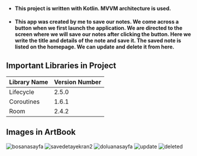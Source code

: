 - #### This project is written with Kotlin. MVVM architecture is used.
- #### This app was created by me to save our notes. We come across a button when we first launch the application. We are directed to the screen where we will save our notes after clicking the button. Here we write the title and details of the note and save it. The saved note is listed on the homepage. We can update and delete it from here.

## Important Libraries in Project

|Library Name    |Version Number            |
|----------------|--------------------------|
|Lifecycle |2.5.0|
|Coroutines |1.6.1|
|Room |2.4.2|

## Images in ArtBook
![bosanasayfa](https://user-images.githubusercontent.com/56438103/183314308-b67527f3-2536-4ccf-88fe-2cf12b1cdcd1.PNG)
![savedetayekran2](https://user-images.githubusercontent.com/56438103/183314321-1ad8877b-48e3-482e-adde-f1bb524e2335.PNG)
![doluanasayfa](https://user-images.githubusercontent.com/56438103/183314328-95f68d13-4195-4fa9-b44d-51116a4543ee.jpeg)
![update](https://user-images.githubusercontent.com/56438103/183314333-5e37c847-248a-4307-8fea-d8bd7ddff8a1.jpeg)
![deleted](https://user-images.githubusercontent.com/56438103/183314340-96fd3e09-5327-4329-a178-2303d486d862.jpeg)
